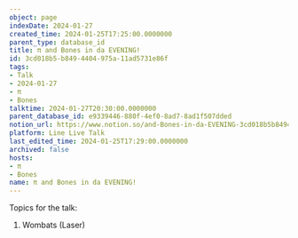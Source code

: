 ```yaml
---
object: page
indexDate: 2024-01-27
created_time: 2024-01-25T17:25:00.0000000
parent_type: database_id
title: π and Bones in da EVENING!
id: 3cd018b5-b849-4404-975a-11ad5731e86f
tags:
- Talk
- 2024-01-27
- π
- Bones
talktime: 2024-01-27T20:30:00.0000000
parent_database_id: e9339446-880f-4ef0-8ad7-8ad1f507dded
notion_url: https://www.notion.so/and-Bones-in-da-EVENING-3cd018b5b8494404975a11ad5731e86f
platform: Line Live Talk
last_edited_time: 2024-01-25T17:29:00.0000000
archived: false
hosts:
- π
- Bones
name: π and Bones in da EVENING!
---
```


Topics for the talk:
1. Wombats (Laser)

























